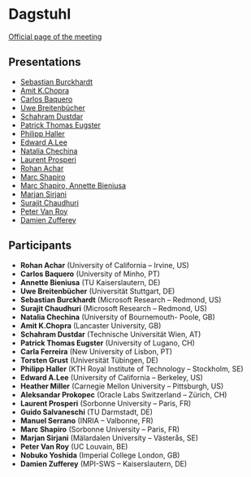 # Dagstuhl


[Official page of the meeting](https://www.dagstuhl.de/en/program/calendar/semhp/?semnr=19442)

## Presentations


- [Sebastian Burckhardt](https://github.com/pl4ds/Dagstuhl-2019/blob/master/Burckhardt-Dagstuhl2019-StatefulServerless.pptx)
- [Amit K.Chopra](https://github.com/pl4ds/Dagstuhl-2019/blob/master/Chopra-Programming-For-Autonomy.pdf)
- [Carlos Baquero](https://github.com/pl4ds/Dagstuhl-2019/blob/master/dagstuhl2019.pdf)
- [Uwe Breitenbücher](https://github.com/pl4ds/Dagstuhl-2019/blob/master/DeploymentAutomation-UweBreitenbuecher.pdf)
- [Schahram Dustdar](https://github.com/pl4ds/Dagstuhl-2019/blob/master/DistributedSystems_Dustdar_29-10-2019_Dagstuhl.pdf)
- [Patrick Thomas Eugster](https://github.com/pl4ds/Dagstuhl-2019/blob/master/Eugster-AEON_PLASMA-DagstuhlPL4DS19.pdf)
- [Philipp Haller](https://github.com/pl4ds/Dagstuhl-2019/blob/master/Haller2019-Dagstuhl-PL4DS.pdf)
- [Edward A.Lee](https://github.com/pl4ds/Dagstuhl-2019/blob/master/Lee-ActorsRevisited_Dagstuhl.pdf)
- [Natalia Chechina](https://github.com/pl4ds/Dagstuhl-2019/blob/master/n-chechina-dagstuhl-2019.pptx)
- [Laurent Prosperi](https://github.com/pl4ds/Dagstuhl-2019/blob/master/Prosperi2019-Dagstuhl-PL4DS.pdf)
- [Rohan Achar](https://github.com/pl4ds/Dagstuhl-2019/blob/master/rohan_GoT.pptx)
- [Marc Shapiro](https://github.com/pl4ds/Dagstuhl-2019/blob/master/shapiro_Continuum.pdf)
- [Marc Shapiro, Annette Bieniusa](https://github.com/pl4ds/Dagstuhl-2019/blob/master/shapiro_JustRightConsistency.pdf)
- [Marjan Sirjani](https://github.com/pl4ds/Dagstuhl-2019/blob/master/Sirjani-DagstuhlDistributedLanguages-2019.pdf)
- [Surajit Chaudhuri](https://github.com/pl4ds/Dagstuhl-2019/blob/master/SurajitChaudhuri_Dagstuhl2019SC.pdf)
- [Peter Van Roy](https://github.com/pl4ds/Dagstuhl-2019/blob/master/VanRoy-Piecewise-Purity.pdf)
- [Damien Zufferey](https://github.com/pl4ds/Dagstuhl-2019/blob/master/zufferey-verification.pdf)



## Participants
- **Rohan Achar** (University of California – Irvine, US)
- **Carlos Baquero** (University of Minho, PT)
- **Annette Bieniusa** (TU Kaiserslautern, DE)
- **Uwe Breitenbücher** (Universität Stuttgart, DE)
- **Sebastian Burckhardt** (Microsoft Research – Redmond, US)
- **Surajit Chaudhuri** (Microsoft Research – Redmond, US)
- **Natalia Chechina** (University of Bournemouth- Poole, GB)
- **Amit K.Chopra** (Lancaster University, GB)
- **Schahram Dustdar** (Technische Universität Wien, AT)
- **Patrick Thomas Eugster** (University of Lugano, CH)
- **Carla Ferreira** (New University of Lisbon, PT)
- **Torsten Grust** (Universität Tübingen, DE)
- **Philipp Haller** (KTH Royal Institute of Technology – Stockholm, SE)
- **Edward A.Lee** (University of California – Berkeley, US)
- **Heather Miller** (Carnegie Mellon University – Pittsburgh, US)
- **Aleksandar Prokopec** (Oracle Labs Switzerland – Zürich, CH) 
- **Laurent Prosperi** (Sorbonne University – Paris, FR)
- **Guido Salvaneschi** (TU Darmstadt, DE)
- **Manuel Serrano** (INRIA – Valbonne, FR)
- **Marc Shapiro** (Sorbonne University – Paris, FR)
- **Marjan Sirjani** (Mälardalen University – Västerås, SE)
- **Peter Van Roy** (UC Louvain, BE)
- **Nobuko Yoshida** (Imperial College London, GB)
- **Damien Zufferey** (MPI-SWS – Kaiserslautern, DE)

